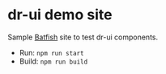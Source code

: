 # dr-ui demo site

Sample [Batfish](https://github.com/mapbox/batfish) site to test dr-ui components.

* Run: `npm run start`
* Build: `npm run build`
